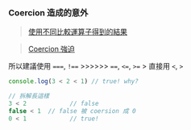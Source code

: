 ### Coercion 造成的意外
>[使用不同比較運算子得到的結果](https://developer.mozilla.org/en-US/docs/Web/JavaScript/Equality_comparisons_and_sameness#a_model_for_understanding_equality_comparisons)

>[Coercion 強迫](Coercion%20強迫.md)

所以建議使用 `===`, `!==` >>>>>> `==`, `<=`, `>=` > 直接用 `<`, `>`
```js
console.log(3 < 2 < 1) // true! why?

// 拆解長這樣
3 < 2			 // false
false < 1  // false 被 coersion 成 0
0 < 1			 // true!

```